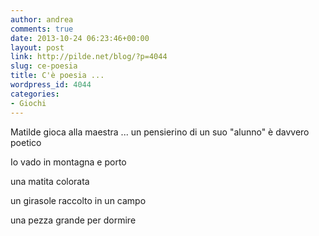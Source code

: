 ```yaml
---
author: andrea
comments: true
date: 2013-10-24 06:23:46+00:00
layout: post
link: http://pilde.net/blog/?p=4044
slug: ce-poesia
title: C'è poesia ...
wordpress_id: 4044
categories:
- Giochi
---
```


Matilde gioca alla maestra ... un pensierino di un suo "alunno" è davvero poetico

Io vado in montagna e porto

una matita colorata

un girasole raccolto in un campo

una pezza grande per dormire

